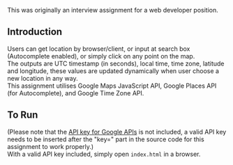This was originally an interview assignment for a web developer position.

## Introduction
Users can get location by browser/client, or input at search box (Autocomplete enabled), or simply click on any point on the map.\
The outputs are UTC timestamp (in seconds), local time, time zone, latitude and longitude, these values are updated dynamically when user choose a new location in any way.\
This assignment utilises Google Maps JavaScript API, Google Places API (for Autocomplete), and Google Time Zone API.

## To Run
(Please note that the [API key for Google APIs](https://developers.google.com/maps/documentation/javascript/get-api-key) is not included, a valid API key needs to be inserted after the "key=" part in the source code for this assignment to work properly.)\
With a valid API key included, simply open `index.html` in a browser.
